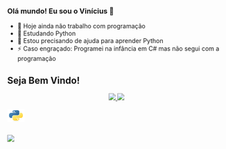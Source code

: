 ### Olá mundo! Eu sou o Vinícius 👋

- 🔭 Hoje ainda não trabalho com programação
- 🌱 Estudando Python 
- 🤔 Estou precisando de ajuda para aprender Python
- ⚡ Caso engraçado: Programei na infância em C# mas não segui com a programação
## Seja Bem Vindo!
<div align="center">
  <a href="https://github.com/Vinieiras">
  <img height="170em" src="https://github-readme-stats.vercel.app/api?username=Vinieiras&show_icons=true&theme=cobalt&include_all_commits=true&count_private=true"/>
  <img height="170em" src="https://github-readme-stats.vercel.app/api/top-langs/?username=Vinieiras&layout=compact&langs_count=7&theme=cobalt"/>
</div>

<div style="display: inline_block"><br>  
  <img align="center" alt="Vini-Python" height="30" width="40" src="https://raw.githubusercontent.com/devicons/devicon/master/icons/python/python-original.svg">  
</div>
  
  ##  
  
  <div>   
  <a href="https://pt.linkedin.com/in/vinicius-eiras-a52a9630?trk=public_profile_browsemap_profile-result-card_result-card_full-click&original_referer=https%3A%2F%2Fwww.google.com%2F" target="_blank"><img src="https://img.shields.io/badge/-LinkedIn-%230077B5?style=for-the-badge&logo=linkedin&logoColor=white" target="_blank"></a> 
 
 
  </div>
<!--
**Vinieiras/Vinieiras** is a ✨ _special_ ✨ repository because its `README.md` (this file) appears on your GitHub profile.

Here are some ideas to get you started:


- 👯 I’m looking to collaborate on ...
-
- 💬 Ask me about ...
- 📫 How to reach me: ...
- 😄 Pronouns: ...

-->
